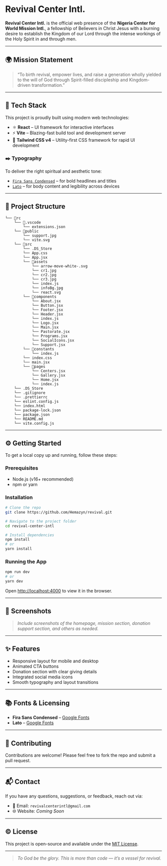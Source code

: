 # Revival Center Intl.

**Revival Center Intl.** is the official web presence of the **Nigeria Center for World Mission Intl.**, a fellowship of Believers in Christ Jesus with a burning desire to establish the Kingdom of our Lord through the intense workings of the Holy Spirit in and through men.

---

## 🌍 Mission Statement

> “To birth revival, empower lives, and raise a generation wholly yielded to the will of God through Spirit-filled discipleship and Kingdom-driven transformation.”

---

## 🚀 Tech Stack

This project is proudly built using modern web technologies:

- ⚛️ **React** – UI framework for interactive interfaces
- ⚡ **Vite** – Blazing-fast build tool and development server
- 🎨 **Tailwind CSS v4** – Utility-first CSS framework for rapid UI development

### ✒️ Typography

To deliver the right spiritual and aesthetic tone:

- [`Fira Sans Condensed`](https://fonts.google.com/specimen/Fira+Sans+Condensed) – for bold headlines and titles
- [`Lato`](https://fonts.google.com/specimen/Lato) – for body content and legibility across devices

---

## 📁 Project Structure

```
└── 📁rc
    └── 📁.vscode
        └── extensions.json
    └── 📁public
        └── support.jpg
        └── vite.svg
    └── 📁src
        └── .DS_Store
        └── App.css
        └── App.jsx
        └── 📁assets
            └── arrow-move-white-.svg
            └── cr1.jpg
            └── cr2.jpg
            └── cr3.jpg
            └── index.js
            └── infoBg.jpg
            └── react.svg
        └── 📁components
            └── About.jsx
            └── Button.jsx
            └── Footer.jsx
            └── Header.jsx
            └── index.js
            └── Logo.jsx
            └── Main.jsx
            └── Pastorate.jsx
            └── Programs.jsx
            └── SocialIcons.jsx
            └── Support.jsx
        └── 📁constants
            └── index.js
        └── index.css
        └── main.jsx
        └── 📁pages
            └── Centers.jsx
            └── Gallery.jsx
            └── Home.jsx
            └── index.js
    └── .DS_Store
    └── .gitignore
    └── .prettierrc
    └── eslint.config.js
    └── index.html
    └── package-lock.json
    └── package.json
    └── README.md
    └── vite.config.js
```

---

## ⚙️ Getting Started

To get a local copy up and running, follow these steps:

### Prerequisites

- Node.js (v16+ recommended)
- npm or yarn

### Installation

```bash
# Clone the repo
git clone https://github.com/Hemazyn/revival.git

# Navigate to the project folder
cd revival-center-intl

# Install dependencies
npm install
# or
yarn install
```

### Running the App

```bash
npm run dev
# or
yarn dev
```

Open [http://localhost:4000](http://localhost:4000) to view it in the browser.

---

## 📸 Screenshots

> _Include screenshots of the homepage, mission section, donation support section, and others as needed._

---

## ✨ Features

- Responsive layout for mobile and desktop
- Animated CTA buttons
- Donation section with clear giving details
- Integrated social media icons
- Smooth typography and layout transitions

---

## 📚 Fonts & Licensing

- **Fira Sans Condensed** – [Google Fonts](https://fonts.google.com/specimen/Fira+Sans+Condensed)
- **Lato** – [Google Fonts](https://fonts.google.com/specimen/Lato)

---

## 🤝 Contributing

Contributions are welcome! Please feel free to fork the repo and submit a pull request.

---

## 📬 Contact

If you have any questions, suggestions, or feedback, reach out via:

- 📧 Email: `revivalcenterintl@gmail.com`
- 🌐 Website: _Coming Soon_

---

## ©️ License

This project is open-source and available under the [MIT License](LICENSE).

---

> _To God be the glory. This is more than code — it’s a vessel for revival._
